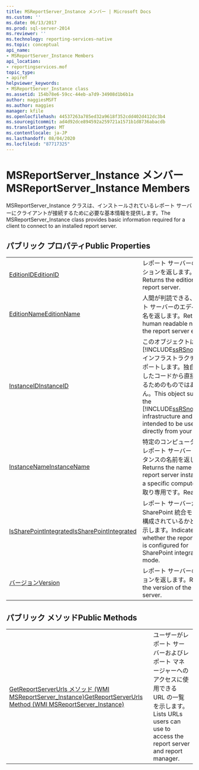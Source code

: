 ```yaml
---
title: MSReportServer_Instance メンバー | Microsoft Docs
ms.custom: ''
ms.date: 06/13/2017
ms.prod: sql-server-2014
ms.reviewer: ''
ms.technology: reporting-services-native
ms.topic: conceptual
api_name:
- MSReportServer_Instance Members
api_location:
- reportingservices.mof
topic_type:
- apiref
helpviewer_keywords:
- MSReportServer_Instance class
ms.assetid: 154b78e6-59cc-44eb-a7d9-34908d1b6b1a
author: maggiesMSFT
ms.author: maggies
manager: kfile
ms.openlocfilehash: 44537263a785ed32a9618f352cdd402d412dc3b4
ms.sourcegitcommit: ad4d92dce894592a259721a1571b1d8736abacdb
ms.translationtype: MT
ms.contentlocale: ja-JP
ms.lasthandoff: 08/04/2020
ms.locfileid: "87717325"
---
```

# <a name="msreportserver_instance-members"></a><span data-ttu-id="d868d-102">MSReportServer_Instance メンバー</span><span class="sxs-lookup"><span data-stu-id="d868d-102">MSReportServer_Instance Members</span></span>
  <span data-ttu-id="d868d-103">MSReportServer_Instance クラスは、インストールされているレポート サーバーにクライアントが接続するために必要な基本情報を提供します。</span><span class="sxs-lookup"><span data-stu-id="d868d-103">The MSReportServer_Instance class provides basic information required for a client to connect to an installed report server.</span></span>  
  
## <a name="public-properties"></a><span data-ttu-id="d868d-104">パブリック プロパティ</span><span class="sxs-lookup"><span data-stu-id="d868d-104">Public Properties</span></span>  
  
|||  
|-|-|  
|[<span data-ttu-id="d868d-105">EditionID</span><span class="sxs-lookup"><span data-stu-id="d868d-105">EditionID</span></span>](msreportserver-instance-properties-editionid.md)|<span data-ttu-id="d868d-106">レポート サーバーのエディションを返します。</span><span class="sxs-lookup"><span data-stu-id="d868d-106">Returns the edition of the report server.</span></span>|  
|[<span data-ttu-id="d868d-107">EditionName</span><span class="sxs-lookup"><span data-stu-id="d868d-107">EditionName</span></span>](msreportserver-instance-properties-editionname.md)|<span data-ttu-id="d868d-108">人間が判読できる、レポート サーバーのエディション名を返します。</span><span class="sxs-lookup"><span data-stu-id="d868d-108">Returns the human readable name of the report server edition.</span></span>|  
|[<span data-ttu-id="d868d-109">InstanceID</span><span class="sxs-lookup"><span data-stu-id="d868d-109">InstanceID</span></span>](msreportserver-instance-properties-instanceid.md)|<span data-ttu-id="d868d-110">このオブジェクトは、 [!INCLUDE[ssRSnoversion](../../includes/ssrsnoversion-md.md)] インフラストラクチャをサポートします。独自に作成したコードから直接使用するためのものではありません。</span><span class="sxs-lookup"><span data-stu-id="d868d-110">This object supports the [!INCLUDE[ssRSnoversion](../../includes/ssrsnoversion-md.md)] infrastructure and is not intended to be used directly from your code.</span></span>|  
|[<span data-ttu-id="d868d-111">InstanceName</span><span class="sxs-lookup"><span data-stu-id="d868d-111">InstanceName</span></span>](msreportserver-instance-properties-instancename.md)|<span data-ttu-id="d868d-112">特定のコンピューター上のレポート サーバー インスタンスの名前を返します。</span><span class="sxs-lookup"><span data-stu-id="d868d-112">Returns the name of a report server instance on a specific computer.</span></span> <span data-ttu-id="d868d-113">読み取り専用です。</span><span class="sxs-lookup"><span data-stu-id="d868d-113">Read-only.</span></span>|  
|[<span data-ttu-id="d868d-114">IsSharePointIntegrated</span><span class="sxs-lookup"><span data-stu-id="d868d-114">IsSharePointIntegrated</span></span>](msreportserver-instance-properties-issharepointintegrated.md)|<span data-ttu-id="d868d-115">レポート サーバーが SharePoint 統合モード用に構成されているかどうかを示します。</span><span class="sxs-lookup"><span data-stu-id="d868d-115">Indicates whether the report server is configured for SharePoint integrate mode.</span></span>|  
|[<span data-ttu-id="d868d-116">バージョン</span><span class="sxs-lookup"><span data-stu-id="d868d-116">Version</span></span>](msreportserver-instance-properties-version.md)|<span data-ttu-id="d868d-117">レポート サーバーのバージョンを返します。</span><span class="sxs-lookup"><span data-stu-id="d868d-117">Returns the version of the report server.</span></span>|  
  
## <a name="public-methods"></a><span data-ttu-id="d868d-118">パブリック メソッド</span><span class="sxs-lookup"><span data-stu-id="d868d-118">Public Methods</span></span>  
  
|||  
|-|-|  
|[<span data-ttu-id="d868d-119">GetReportServerUrls メソッド &#40;WMI MSReportServer_Instance&#41;</span><span class="sxs-lookup"><span data-stu-id="d868d-119">GetReportServerUrls Method &#40;WMI MSReportServer_Instance&#41;</span></span>](msreportserver-instance-methods-getreportserverurls.md)|<span data-ttu-id="d868d-120">ユーザーがレポート サーバーおよびレポート マネージャーへのアクセスに使用できる URL の一覧を示します。</span><span class="sxs-lookup"><span data-stu-id="d868d-120">Lists URLs users can use to access the report server and report manager.</span></span>|  
  
  
